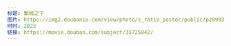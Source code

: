 ```yaml
---
标题: 繁城之下
图片: https://img2.doubanio.com/view/photo/s_ratio_poster/public/p2899317221.jpg
时时: 2023
链接: https://movie.douban.com/subject/35725842/
---
```

